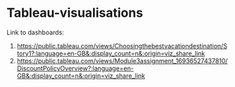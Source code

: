 # Tableau-visualisations
Link to dashboards:
1. https://public.tableau.com/views/Choosingthebestvacationdestination/Story1?:language=en-GB&:display_count=n&:origin=viz_share_link
2. https://public.tableau.com/views/Module3assignment_16936527437810/DiscountPolicyOverview?:language=en-GB&:display_count=n&:origin=viz_share_link
